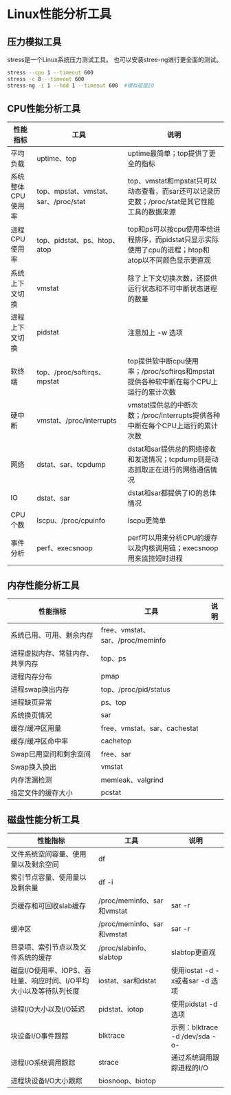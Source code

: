# Linux性能分析工具
## 压力模拟工具
stress是一个Linux系统压力测试工具。
也可以安装stree-ng进行更全面的测试。
```sh
stress --cpu 1 --timeout 600
stress -c 8 --timeout 600
stress-ng -i 1 --hdd 1 --timeout 600  #模拟磁盘IO
```
## CPU性能分析工具
| 性能指标 | 工具 | 说明 |
| ------ | ------ | ------ |
| 平均负载 | uptime、top  | uptime最简单；top提供了更全的指标 |
| 系统整体CPU使用率 | top、mpstat、vmstat、sar、/proc/stat | top、vmstat和mpstat只可以动态查看，而sar还可以记录历史数；/proc/stat是其它性能工具的数据来源 |
| 进程CPU使用率 | top、pidstat、ps、htop、atop | top和ps可以按cpu使用率给进程排序，而pidstat只显示实际使用了cpu的进程；htop和atop以不同颜色显示更直观 |
| 系统上下文切换 | vmstat | 除了上下文切换次数，还提供运行状态和不可中断状态进程的数量 |
| 进程上下文切换 | pidstat | 注意加上 -w 选项 |
| 软终端 | top、/proc/softirqs、mpstat | top提供软中断cpu使用率；/proc/softirqs和mpstat提供各种软中断在每个CPU上运行的累计次数 |
| 硬中断 | vmstat、/proc/interrupts | vmstat提供总的中断次数；/proc/interrupts提供各种中断在每个CPU上运行的累计次数 |
| 网络 | dstat、sar、tcpdump | dstat和sar提供总的网络接收和发送情况；tcpdump则是动态抓取正在进行的网络通信情况 |
| IO | dstat、sar | dstat和sar都提供了IO的总体情况 |
| CPU个数 | lscpu、/proc/cpuinfo | lscpu更简单 |
| 事件分析 | perf、execsnoop | perf可以用来分析CPU的缓存以及内核调用链；execsnoop用来监控短时进程 |

## 内存性能分析工具
| 性能指标 | 工具 | 说明 |
| ------ | ------ | ------ |
| 系统已用、可用、剩余内存 | free、vmstat、sar、/proc/meminfo | |
| 进程虚拟内存、常驻内存、共享内存 | top、ps |  |
| 进程内存分布 | pmap |  |
| 进程swap换出内存 | top、/proc/pid/status |  |
| 进程缺页异常 | ps、top |  |
| 系统换页情况 | sar |  |
| 缓存/缓冲区用量 | free、vmstat、sar、cachestat |  |
| 缓存/缓冲区命中率 | cachetop |  |
| Swap已用空间和剩余空间 | free、sar |  |
| Swap换入换出 | vmstat |  |
| 内存泄漏检测 | memleak、valgrind |  |
| 指定文件的缓存大小 | pcstat |  |

## 磁盘性能分析工具
| 性能指标 | 工具 | 说明 |
| ------ | ------ | ------ |
| 文件系统空间容量、使用量以及剩余空间 | df |  |
| 索引节点容量、使用量以及剩余量 | df -i |  |
| 页缓存和可回收slab缓存 | /proc/meminfo、sar和vmstat | sar -r |
| 缓冲区 | /proc/meminfo、sar和vmstat | sar -r |
| 目录项、索引节点以及文件系统的缓存 | /proc/slabinfo、slabtop | slabtop更直观 |
| 磁盘I/O使用率、IOPS、吞吐量、响应时间、I/O平均大小以及等待队列长度 | iostat、sar和dstat | 使用iostat -d -x或者sar -d 选项 |
| 进程I/O大小以及I/O延迟 | pidstat、iotop | 使用pidstat -d选项 |
| 块设备I/O事件跟踪 | blktrace | 示例：blktrace -d /dev/sda -o- | blkparse -i- |
| 进程I/O系统调用跟踪 | strace | 通过系统调用跟踪进程的I/O |
| 进程块设备I/O大小跟踪 | biosnoop、biotop |  |
